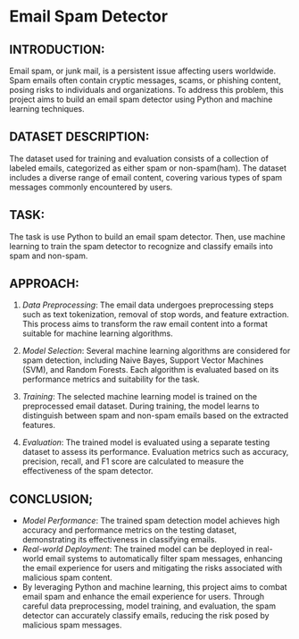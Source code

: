 # Email Spam Detector

## INTRODUCTION:
Email spam, or junk mail, is a persistent issue affecting users worldwide. Spam emails often contain cryptic messages, scams, or phishing content, posing risks to individuals and organizations. To address this problem, this project aims to build an email spam detector using Python and machine learning techniques.

## DATASET DESCRIPTION:
The dataset used for training and evaluation consists of a collection of labeled emails, categorized as either spam or non-spam(ham). The dataset includes a diverse range of email content, covering various types of spam messages commonly encountered by users.

## TASK:
The task is use Python to build an email spam detector. Then, use machine learning to train the spam detector to recognize and classify emails into spam and non-spam.

## APPROACH:
1. *Data Preprocessing*: The email data undergoes preprocessing steps such as text tokenization, removal of stop words, and feature extraction. This process aims to transform the raw email content into a format suitable for machine learning algorithms.

2. *Model Selection*: Several machine learning algorithms are considered for spam detection, including Naive Bayes, Support Vector Machines (SVM), and Random Forests. Each algorithm is evaluated based on its performance metrics and suitability for the task.

3. *Training*: The selected machine learning model is trained on the preprocessed email dataset. During training, the model learns to distinguish between spam and non-spam emails based on the extracted features.

4. *Evaluation*: The trained model is evaluated using a separate testing dataset to assess its performance. Evaluation metrics such as accuracy, precision, recall, and F1 score are calculated to measure the effectiveness of the spam detector.

## CONCLUSION;
- *Model Performance*: The trained spam detection model achieves high accuracy and performance metrics on the testing dataset, demonstrating its effectiveness in classifying emails.
- *Real-world Deployment*: The trained model can be deployed in real-world email systems to automatically filter spam messages, enhancing the email experience for users and mitigating the risks associated with malicious spam content.
- By leveraging Python and machine learning, this project aims to combat email spam and enhance the email experience for users. Through careful data preprocessing, model training, and evaluation, the spam detector can accurately classify emails, reducing the risk posed by malicious spam messages.
